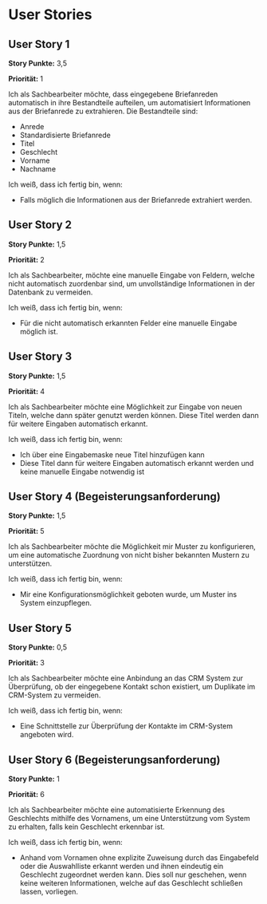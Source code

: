 # User Stories

## User Story 1
**Story Punkte:** 3,5

**Priorität:** 1

Ich als Sachbearbeiter möchte, dass eingegebene Briefanreden automatisch in ihre Bestandteile aufteilen, um automatisiert Informationen aus der Briefanrede zu extrahieren. Die Bestandteile sind:

* Anrede
* Standardisierte Briefanrede
* Titel
* Geschlecht
* Vorname 
* Nachname

Ich weiß, dass ich fertig bin, wenn:
* Falls möglich die Informationen aus der Briefanrede extrahiert werden.

## User Story 2
**Story Punkte:** 1,5

**Priorität:** 2 

Ich als Sachbearbeiter, möchte eine manuelle Eingabe von Feldern, welche nicht automatisch zuordenbar sind, um unvollständige Informationen in der Datenbank zu vermeiden. 

Ich weiß, dass ich fertig bin, wenn:
* Für die nicht automatisch erkannten Felder eine manuelle Eingabe möglich ist.

## User Story 3 
**Story Punkte:** 1,5

**Priorität:** 4

Ich als Sachbearbeiter möchte eine Möglichkeit zur Eingabe von neuen Titeln, welche dann später genutzt werden können. Diese Titel werden dann für weitere Eingaben automatisch erkannt. 

Ich weiß, dass ich fertig bin, wenn:
* Ich über eine Eingabemaske neue Titel hinzufügen kann
* Diese Titel dann für weitere Eingaben automatisch erkannt werden und keine manuelle Eingabe notwendig ist

## User Story 4 (Begeisterungsanforderung)
**Story Punkte:** 1,5

**Priorität:** 5

Ich als Sachbearbeiter möchte die Möglichkeit mir Muster zu konfigurieren, um eine automatische Zuordnung von nicht bisher bekannten Mustern zu unterstützen. 

Ich weiß, dass ich fertig bin, wenn:
* Mir eine Konfigurationsmöglichkeit geboten wurde, um Muster ins System einzupflegen.

## User Story 5 
**Story Punkte:** 0,5

**Priorität:** 3

Ich als Sachbearbeiter möchte eine Anbindung an das CRM System zur Überprüfung, ob der eingegebene Kontakt schon existiert, um Duplikate im CRM-System zu vermeiden.

Ich weiß, dass ich fertig bin, wenn:
* Eine Schnittstelle zur Überprüfung der Kontakte im CRM-System angeboten wird. 

## User Story 6 (Begeisterungsanforderung)

**Story Punkte:** 1

**Priorität:** 6

Ich als Sachbearbeiter möchte eine automatisierte Erkennung des Geschlechts mithilfe des Vornamens, um eine Unterstützung vom System zu erhalten, falls kein Geschlecht erkennbar ist.

Ich weiß, dass ich fertig bin, wenn:
* Anhand vom Vornamen ohne explizite Zuweisung durch das Eingabefeld oder die Auswahlliste erkannt werden und ihnen eindeutig ein Geschlecht zugeordnet werden kann. Dies soll nur geschehen, wenn keine weiteren Informationen, welche auf das Geschlecht schließen lassen, vorliegen.

 
